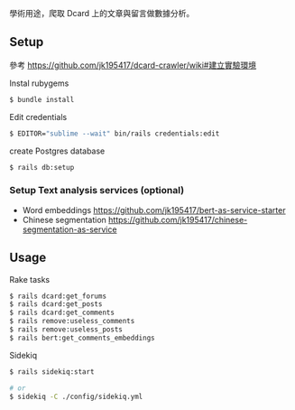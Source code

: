 學術用途，爬取 Dcard 上的文章與留言做數據分析。

## Setup

參考 <https://github.com/jk195417/dcard-crawler/wiki#建立實驗環境>

Instal rubygems

```sh
$ bundle install
```

Edit credentials

```sh
$ EDITOR="sublime --wait" bin/rails credentials:edit
```

create Postgres database

```bash
$ rails db:setup
```

### Setup Text analysis services (optional)

- Word embeddings https://github.com/jk195417/bert-as-service-starter
- Chinese segmentation https://github.com/jk195417/chinese-segmentation-as-service

## Usage

Rake tasks

```sh
$ rails dcard:get_forums
$ rails dcard:get_posts
$ rails dcard:get_comments
$ rails remove:useless_comments
$ rails remove:useless_posts
$ rails bert:get_comments_embeddings
```

Sidekiq

```sh
$ rails sidekiq:start

# or
$ sidekiq -C ./config/sidekiq.yml
```
